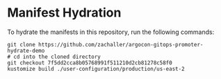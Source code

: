 # Manifest Hydration

To hydrate the manifests in this repository, run the following commands:

```shell
git clone https://github.com/zachaller/argocon-gitops-promoter-hydrate-demo
# cd into the cloned directory
git checkout 7f5dd2cca8b05768991f511210d2cb81278c58f0
kustomize build ./user-configuration/production/us-east-2
```
